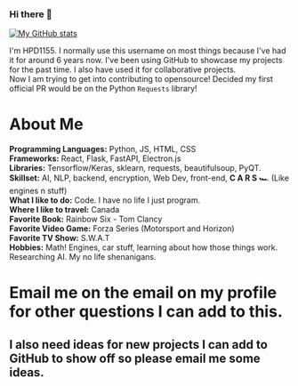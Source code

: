 ### Hi there 👋
[![My GitHub stats](https://github-readme-stats.vercel.app/api?username=HPD1155)](https://github.com/HPD1155/github-readme-stats)

I'm HPD1155. I normally use this username on most things because I've had it for around 6 years now. I've been using GitHub to showcase my projects for the past time. I also have used it for collaborative projects.<br>
Now I am trying to get into contributing to opensource! Decided my first official PR would be on the Python `Requests` library!<br>

# About Me

**Programming Languages:** Python, JS, HTML, CSS<br>
**Frameworks:** React, Flask, FastAPI, Electron.js<br>
**Libraries:** Tensorflow/Keras, sklearn, requests, beautifulsoup, PyQT. <br>
**Skillset:** AI, NLP, backend, encryption, Web Dev, front-end, **C A R S** 🏎️ (Like engines n stuff)<br>
**What I like to do:** Code. I have no life I just program.<br>
**Where I like to travel:** Canada<br>
**Favorite Book:** Rainbow Six - Tom Clancy<br>
**Favorite Video Game:** Forza Series (Motorsport and Horizon)<br>
**Favorite TV Show:** S.W.A.T<br>
**Hobbies:** Math! Engines, car stuff, learning about how those things work. Researching AI. My no life shenanigans.<br>
# Email me on the email on my profile for other questions I can add to this.<br>
## I also need ideas for new projects I can add to GitHub to show off so please email me some ideas.<br>

